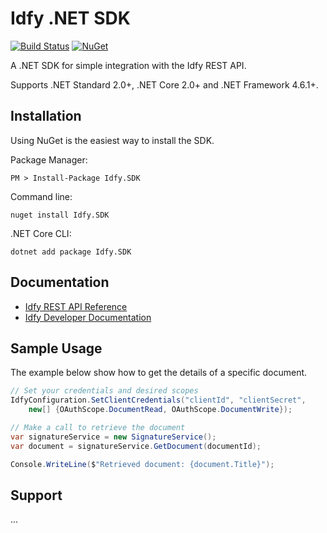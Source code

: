 # Idfy .NET SDK
[![Build Status](https://travis-ci.org/idfy-io/idfy-sdk-net.svg?branch=master)](https://travis-ci.org/idfy-io/idfy-sdk-net) [![NuGet](https://img.shields.io/nuget/v/Idfy.SDK.svg)](https://www.nuget.org/packages/Idfy.SDK)

A .NET SDK for simple integration with the Idfy REST API.

Supports .NET Standard 2.0+, .NET Core 2.0+ and .NET Framework 4.6.1+.

## Installation
Using NuGet is the easiest way to install the SDK.

Package Manager:

	PM > Install-Package Idfy.SDK

Command line:  

	nuget install Idfy.SDK

.NET Core CLI:  

	dotnet add package Idfy.SDK

## Documentation
- [Idfy REST API Reference](https://developer.idfy.io/api)
- [Idfy Developer Documentation](https://docs.idfy.io)


## Sample Usage
The example below show how to get the details of a specific document.

```csharp
// Set your credentials and desired scopes
IdfyConfiguration.SetClientCredentials("clientId", "clientSecret",
    new[] {OAuthScope.DocumentRead, OAuthScope.DocumentWrite});

// Make a call to retrieve the document
var signatureService = new SignatureService();
var document = signatureService.GetDocument(documentId);

Console.WriteLine($"Retrieved document: {document.Title}");
```

## Support
...
